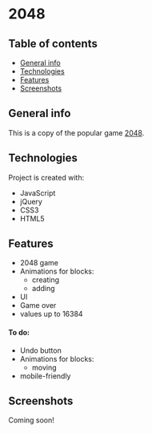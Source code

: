 # 2048

## Table of contents
* [General info](#general-info)
* [Technologies](#technologies)
* [Features](#features)
* [Screenshots](#screenshots)

## General info
This is a copy of the popular game [2048](https://play2048.co/).
	
## Technologies
Project is created with:
* JavaScript
* jQuery
* CSS3
* HTML5

## Features
* 2048 game
* Animations for blocks:
  * creating
  * adding
* UI
* Game over
* values up to 16384
#### To do:
* Undo button
* Animations for blocks:
  * moving
* mobile-friendly

## Screenshots
Coming soon!
